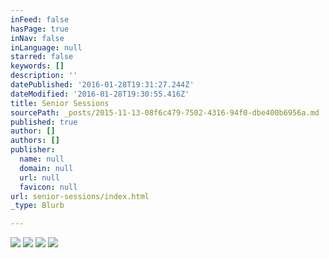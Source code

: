 ```yaml
---
inFeed: false
hasPage: true
inNav: false
inLanguage: null
starred: false
keywords: []
description: ''
datePublished: '2016-01-28T19:31:27.244Z'
dateModified: '2016-01-28T19:30:55.416Z'
title: Senior Sessions
sourcePath: _posts/2015-11-13-08f6c479-7502-4316-94f0-dbe400b6956a.md
published: true
author: []
authors: []
publisher:
  name: null
  domain: null
  url: null
  favicon: null
url: senior-sessions/index.html
_type: Blurb

---
```

![](https://the-grid-user-content.s3-us-west-2.amazonaws.com/4836ccd8-2a75-4acf-8382-755845920093.jpg)
![](https://the-grid-user-content.s3-us-west-2.amazonaws.com/0662299e-1259-4dd0-920e-b5daa1e0d13e.jpg)
![](https://the-grid-user-content.s3-us-west-2.amazonaws.com/fdcdbe4b-7109-424d-ae15-c278dcc4644b.jpg)
![](https://the-grid-user-content.s3-us-west-2.amazonaws.com/260930a1-54f1-4278-9ae9-825a0b8f5e17.jpg)